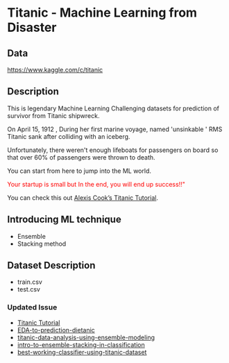 # Titanic - Machine Learning from Disaster



## Data

https://www.kaggle.com/c/titanic

## Description

This is legendary Machine Learning Challenging datasets for prediction of survivor from Titanic shipwreck.

On April 15, 1912 , During her first marine voyage, named 'unsinkable ' RMS Titanic sank after colliding with an iceberg.

Unfortunately, there weren't enough lifeboats for passengers on board so that over 60% of passengers were thrown to death.

You can start from here to jump into the ML world.

<span style="color:red">Your startup is small but In the end, you will end up success!!"</span>

You can check this out [Alexis Cook’s Titanic Tutorial](https://www.kaggle.com/alexisbcook/titanic-tutorial).

## Introducing ML technique

* Ensemble
* Stacking method

## Dataset Description

* train.csv
* test.csv

### Updated Issue

* [Titanic Tutorial](https://github.com/SANGSEOSEO/philosophy_datascience/blob/master/08.Kaggle_Dacon/titanic/titanic-tutorial.ipynb)
* [EDA-to-prediction-dietanic](https://github.com/SANGSEOSEO/philosophy_datascience/blob/master/08.Kaggle_Dacon/titanic/eda-to-prediction-dietanic.ipynb)
* [titanic-data-analysis-using-ensemble-modeling](https://github.com/SANGSEOSEO/philosophy_datascience/blob/master/08.Kaggle_Dacon/titanic/titanic-data-analysis-using-ensemble-modeling.ipynb)
* [intro-to-ensemble-stacking-in-classification](https://github.com/SANGSEOSEO/philosophy_datascience/blob/master/08.Kaggle_Dacon/titanic/intro-to-ensemble-stacking-in-classification.ipynb)
* [best-working-classifier-using-titanic-dataset](https://github.com/SANGSEOSEO/philosophy_datascience/blob/master/08.Kaggle_Dacon/titanic/best-working-classifier-using-titanic-dataset.ipynb)


